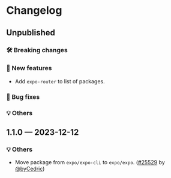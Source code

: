 # Changelog

## Unpublished

### 🛠 Breaking changes

### 🎉 New features

- Add `expo-router` to list of packages.

### 🐛 Bug fixes

### 💡 Others

## 1.1.0 — 2023-12-12

### 💡 Others

- Move package from `expo/expo-cli` to `expo/expo`. ([#25529](https://github.com/expo/expo/pull/25529) by [@byCedric](https://github.com/byCedric))
